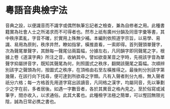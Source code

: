 粵語音典檢字法
==============
音典之設，以便識音而不識字或偶然執筆忘記者之檢查，兼為自修者之用。此種書籍實為社會人士之所渴求而不可得者也。然市上祇有廣州分韻及同音字彙等書，其中秩序紊亂，字音不確，於實用上殊無少補。本編則依照道字宗旨，以易學、易識、易用為原則，秩序井然，瞭如指掌，橫推直看，一索即得。首列聲頭單聲字，次為聲尾單聲字，其餘每一聲尾佔兩篇幅，分據左右，凡同韻字即同聲尾之字，根據上卷《道漢字典》所注之音，收納其中。譬如欲查某音之字時，先視該字音為單聲字抑屬拼音字，既知其聲尾為何，則照圖式之秩序，翻開該聲尾之篇幅。次順辨別該字之聲頭為何，按圖式之秩序，在頂格由右至左橫推得之。最後則分別該字第幾聲，在該行向下找尋，便可達到所欲尋之字類。凡有入聲者則分九格，無入聲者祇分六格；每一方格首先用道字寫出該讀音，凡同格之漢字，均屬同音，先以筆劃少之字在前，多者居後。如遇一字數音者，各於其異音之格內見之。至於俗寫或減筆字，間亦收入，以求通俗。此其大畧也。此種檢字法極之簡單，可以慳回無限光陰，誠為日常必携之書也。